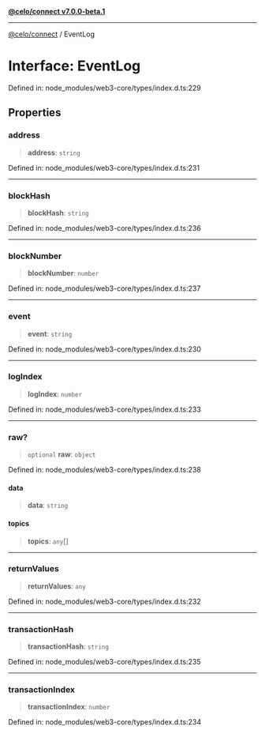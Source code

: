 [**@celo/connect v7.0.0-beta.1**](../README.md)

***

[@celo/connect](../globals.md) / EventLog

# Interface: EventLog

Defined in: node\_modules/web3-core/types/index.d.ts:229

## Properties

### address

> **address**: `string`

Defined in: node\_modules/web3-core/types/index.d.ts:231

***

### blockHash

> **blockHash**: `string`

Defined in: node\_modules/web3-core/types/index.d.ts:236

***

### blockNumber

> **blockNumber**: `number`

Defined in: node\_modules/web3-core/types/index.d.ts:237

***

### event

> **event**: `string`

Defined in: node\_modules/web3-core/types/index.d.ts:230

***

### logIndex

> **logIndex**: `number`

Defined in: node\_modules/web3-core/types/index.d.ts:233

***

### raw?

> `optional` **raw**: `object`

Defined in: node\_modules/web3-core/types/index.d.ts:238

#### data

> **data**: `string`

#### topics

> **topics**: `any`[]

***

### returnValues

> **returnValues**: `any`

Defined in: node\_modules/web3-core/types/index.d.ts:232

***

### transactionHash

> **transactionHash**: `string`

Defined in: node\_modules/web3-core/types/index.d.ts:235

***

### transactionIndex

> **transactionIndex**: `number`

Defined in: node\_modules/web3-core/types/index.d.ts:234
